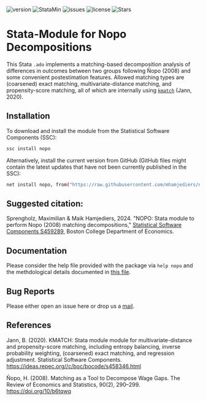 ![version](https://img.shields.io/github/v/release/mhamjediers/nopo_decomposition) ![StataMin](https://img.shields.io/badge/stata-15-blue) ![issues](https://img.shields.io/github/issues/mhamjediers/nopo_decomposition) ![license](https://img.shields.io/github/license/mhamjediers/nopo_decomposition) ![Stars](https://img.shields.io/github/stars/mhamjediers/nopo_decomposition)

# Stata-Module for Nopo Decompositions

This Stata `.ado` implements a matching-based decomposition analysis of differences in outcomes between two groups following Ñopo (2008) and some convenient postestimation features. Allowed matching types are (coarsened) exact matching, multivariate-distance matching, and propensity-score matching, all of which are internally using [`kmatch`](https://github.com/benjann/kmatch) (Jann, 2020).

## Installation

To download and install the module from the Statistical Software Components (SSC):
```bash
ssc install nopo
```

Alternatively, install the current version from GitHub (GitHub files might contain the latest updates that have not been currently published in the SSC):
```bash
net install nopo, from("https://raw.githubusercontent.com/mhamjediers/nopo_decomposition/main/")
```

## Suggested citation:
Sprengholz, Maximilian & Maik Hamjediers, 2024. "NOPO: Stata module to perform Nopo (2008) matching decompositions," [Statistical Software Components S459289](https://ideas.repec.org/c/boc/bocode/s459289.html), Boston College Department of Economics. 

## Documentation

Please consider the help file provided with the package via `help nopo` and the methdological details documented in [this file](https://github.com/mhamjediers/nopo_decomposition/blob/main/te.md).

## Bug Reports

Please either open an issue here or drop us a [mail](mailto:maximilian.sprengholz@hu-berlin.de,maik.hamjediers@hu-berlin.de?subject=[nopo]%20Bug%20Report).

## References
Jann, B. (2020). KMATCH: Stata module module for multivariate-distance and propensity-score matching, including entropy balancing, inverse probability weighting, (coarsened) exact matching, and regression adjustment. Statistical Software Components. https://ideas.repec.org//c/boc/bocode/s458346.html

Ñopo, H. (2008). Matching as a Tool to Decompose Wage Gaps. The Review of Economics and Statistics, 90(2), 290–299. https://doi.org/10/b6tqwq
